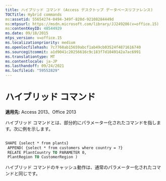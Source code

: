 ```yaml
---
title: ハイブリッド コマンド (Access デスクトップ データベースリファレンス)
TOCTitle: Hybrid commands
ms:assetid: 55654274-0494-349f-820d-92108284449d
ms:mtpsurl: https://msdn.microsoft.com/library/JJ249286(v=office.15)
ms:contentKeyID: 48544929
ms.date: 09/18/2015
mtps_version: v=office.15
ms.localizationpriority: medium
ms.openlocfilehash: 7c7768ab15659abcf1ab49cb03524f4871616740
ms.sourcegitcommit: a1d9041c20256616c9c183f7d1049142a7ac6991
ms.translationtype: MT
ms.contentlocale: ja-JP
ms.lasthandoff: 09/24/2021
ms.locfileid: "59552829"
---
```

# <a name="hybrid-commands"></a>ハイブリッド コマンド


**適用先:** Access 2013、Office 2013

ハイブリッド コマンドとは、部分的にパラメーター化されたコマンドを指します。次に例を示します。

```vb 
 
SHAPE {select * from plants} 
 APPEND( {select * from customers where country = ?} 
 RELATE PlantCountry TO PARAMETER 0, 
 PlantRegion TO CustomerRegion ) 
```

ハイブリッド コマンドのキャッシュ動作は、通常のパラメーター化されたコマンドと同じです。

